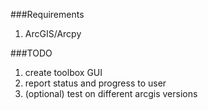 ###Requirements
1. ArcGIS/Arcpy


###TODO
1. create toolbox GUI
2. report status and progress to user
3. (optional) test on different arcgis versions